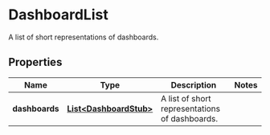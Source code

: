 

# DashboardList

A list of short representations of dashboards.

## Properties

| Name | Type | Description | Notes |
|------------ | ------------- | ------------- | -------------|
|**dashboards** | [**List&lt;DashboardStub&gt;**](DashboardStub.md) | A list of short representations of dashboards. |  |



